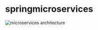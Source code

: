# springmicroservices

![microservices architecture](https://github.com/dhanush07-star/springmicroservices/assets/56470192/4b0ab471-d92e-44a3-b1b6-0c77aba9aeb1)
